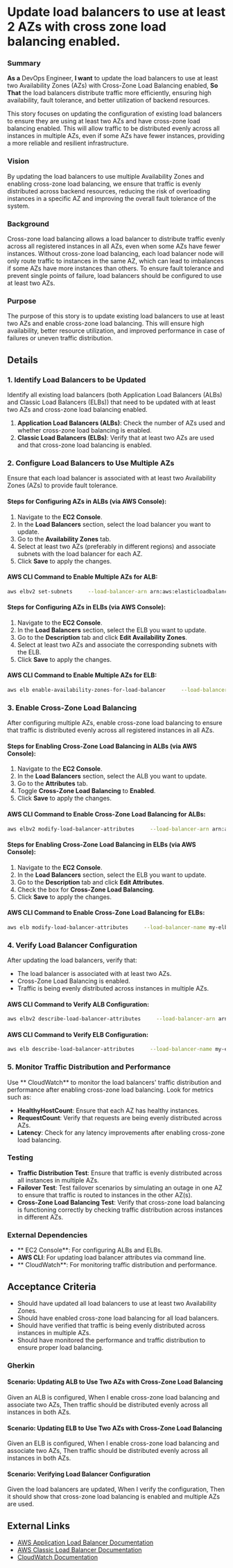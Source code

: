 
# Update load balancers to use at least 2 AZs with cross zone load balancing enabled.
### Summary
**As a** DevOps Engineer, **I want** to update the load balancers to use at least two Availability Zones (AZs) with Cross-Zone Load Balancing enabled, **So That** the load balancers distribute traffic more efficiently, ensuring high availability, fault tolerance, and better utilization of backend resources.

This story focuses on updating the configuration of existing load balancers to ensure they are using at least two AZs and have cross-zone load balancing enabled. This will allow traffic to be distributed evenly across all instances in multiple AZs, even if some AZs have fewer instances, providing a more reliable and resilient infrastructure.

### Vision
By updating the load balancers to use multiple Availability Zones and enabling cross-zone load balancing, we ensure that traffic is evenly distributed across backend resources, reducing the risk of overloading instances in a specific AZ and improving the overall fault tolerance of the system.

### Background
Cross-zone load balancing allows a load balancer to distribute traffic evenly across all registered instances in all AZs, even when some AZs have fewer instances. Without cross-zone load balancing, each load balancer node will only route traffic to instances in the same AZ, which can lead to imbalances if some AZs have more instances than others. To ensure fault tolerance and prevent single points of failure, load balancers should be configured to use at least two AZs.

### Purpose
The purpose of this story is to update existing load balancers to use at least two AZs and enable cross-zone load balancing. This will ensure high availability, better resource utilization, and improved performance in case of failures or uneven traffic distribution.

## Details
### 1. Identify Load Balancers to be Updated
Identify all existing load balancers (both Application Load Balancers (ALBs) and Classic Load Balancers (ELBs)) that need to be updated with at least two AZs and cross-zone load balancing enabled.

1. **Application Load Balancers (ALBs)**: Check the number of AZs used and whether cross-zone load balancing is enabled.
2. **Classic Load Balancers (ELBs)**: Verify that at least two AZs are used and that cross-zone load balancing is enabled.

### 2. Configure Load Balancers to Use Multiple AZs
Ensure that each load balancer is associated with at least two Availability Zones (AZs) to provide fault tolerance.

#### Steps for Configuring AZs in ALBs (via AWS Console):
1. Navigate to the **EC2 Console**.
2. In the **Load Balancers** section, select the load balancer you want to update.
3. Go to the **Availability Zones** tab.
4. Select at least two AZs (preferably in different regions) and associate subnets with the load balancer for each AZ.
5. Click **Save** to apply the changes.

#### AWS CLI Command to Enable Multiple AZs for ALB:
```bash
aws elbv2 set-subnets     --load-balancer-arn arn:aws:elasticloadbalancing:region:account-id:loadbalancer/app/my-alb/1234567890abcdef     --subnets subnet-11111111 subnet-22222222
```

#### Steps for Configuring AZs in ELBs (via AWS Console):
1. Navigate to the **EC2 Console**.
2. In the **Load Balancers** section, select the ELB you want to update.
3. Go to the **Description** tab and click **Edit Availability Zones**.
4. Select at least two AZs and associate the corresponding subnets with the ELB.
5. Click **Save** to apply the changes.

#### AWS CLI Command to Enable Multiple AZs for ELB:
```bash
aws elb enable-availability-zones-for-load-balancer     --load-balancer-name my-elb     --availability-zones us-east-1a us-east-1b
```

### 3. Enable Cross-Zone Load Balancing
After configuring multiple AZs, enable cross-zone load balancing to ensure that traffic is distributed evenly across all registered instances in all AZs.

#### Steps for Enabling Cross-Zone Load Balancing in ALBs (via AWS Console):
1. Navigate to the **EC2 Console**.
2. In the **Load Balancers** section, select the ALB you want to update.
3. Go to the **Attributes** tab.
4. Toggle **Cross-Zone Load Balancing** to **Enabled**.
5. Click **Save** to apply the changes.

#### AWS CLI Command to Enable Cross-Zone Load Balancing for ALBs:
```bash
aws elbv2 modify-load-balancer-attributes     --load-balancer-arn arn:aws:elasticloadbalancing:region:account-id:loadbalancer/app/my-alb/1234567890abcdef     --attributes Key=load_balancing.cross_zone.enabled,Value=true
```

#### Steps for Enabling Cross-Zone Load Balancing in ELBs (via AWS Console):
1. Navigate to the **EC2 Console**.
2. In the **Load Balancers** section, select the ELB you want to update.
3. Go to the **Description** tab and click **Edit Attributes**.
4. Check the box for **Cross-Zone Load Balancing**.
5. Click **Save** to apply the changes.

#### AWS CLI Command to Enable Cross-Zone Load Balancing for ELBs:
```bash
aws elb modify-load-balancer-attributes     --load-balancer-name my-elb     --load-balancer-attributes 'CrossZoneLoadBalancing={'Enabled':true}'
```

### 4. Verify Load Balancer Configuration
After updating the load balancers, verify that:
- The load balancer is associated with at least two AZs.
- Cross-Zone Load Balancing is enabled.
- Traffic is being evenly distributed across instances in multiple AZs.

#### AWS CLI Command to Verify ALB Configuration:
```bash
aws elbv2 describe-load-balancer-attributes     --load-balancer-arn arn:aws:elasticloadbalancing:region:account-id:loadbalancer/app/my-alb/1234567890abcdef
```

#### AWS CLI Command to Verify ELB Configuration:
```bash
aws elb describe-load-balancer-attributes     --load-balancer-name my-elb
```

### 5. Monitor Traffic Distribution and Performance
Use ** CloudWatch** to monitor the load balancers' traffic distribution and performance after enabling cross-zone load balancing. Look for metrics such as:
  - **HealthyHostCount**: Ensure that each AZ has healthy instances.
  - **RequestCount**: Verify that requests are being evenly distributed across AZs.
  - **Latency**: Check for any latency improvements after enabling cross-zone load balancing.

### Testing
- **Traffic Distribution Test**: Ensure that traffic is evenly distributed across all instances in multiple AZs.
- **Failover Test**: Test failover scenarios by simulating an outage in one AZ to ensure that traffic is routed to instances in the other AZ(s).
- **Cross-Zone Load Balancing Test**: Verify that cross-zone load balancing is functioning correctly by checking traffic distribution across instances in different AZs.

### External Dependencies
- ** EC2 Console**: For configuring ALBs and ELBs.
- **AWS CLI**: For updating load balancer attributes via command line.
- ** CloudWatch**: For monitoring traffic distribution and performance.

## Acceptance Criteria
- Should have updated all load balancers to use at least two Availability Zones.
- Should have enabled cross-zone load balancing for all load balancers.
- Should have verified that traffic is being evenly distributed across instances in multiple AZs.
- Should have monitored the performance and traffic distribution to ensure proper load balancing.

### Gherkin
#### Scenario: Updating ALB to Use Two AZs with Cross-Zone Load Balancing
Given an ALB is configured,
When I enable cross-zone load balancing and associate two AZs,
Then traffic should be distributed evenly across all instances in both AZs.

#### Scenario: Updating ELB to Use Two AZs with Cross-Zone Load Balancing
Given an ELB is configured,
When I enable cross-zone load balancing and associate two AZs,
Then traffic should be distributed evenly across all instances in both AZs.

#### Scenario: Verifying Load Balancer Configuration
Given the load balancers are updated,
When I verify the configuration,
Then it should show that cross-zone load balancing is enabled and multiple AZs are used.

## External Links
- [AWS Application Load Balancer Documentation](https://docs.aws.amazon.com/elasticloadbalancing/latest/application/introduction.html)
- [AWS Classic Load Balancer Documentation](https://docs.aws.amazon.com/elasticloadbalancing/latest/classic/introduction.html)
- [ CloudWatch Documentation](https://docs.aws.amazon.com/cloudwatch/index.html)
